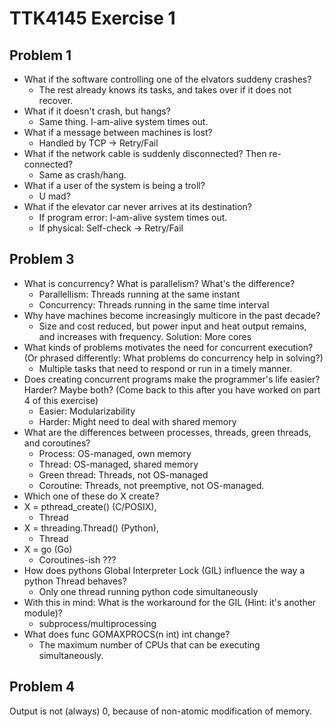 TTK4145 Exercise 1
==================
Problem 1
---------
* What if the software controlling one of the elvators suddeny crashes?
	- The rest already knows its tasks, and takes over if it does not recover.
* What if it doesn't crash, but hangs?
	- Same thing. I-am-alive system times out.
* What if a message between machines is lost?
	- Handled by TCP -> Retry/Fail
* What if the network cable is suddenly disconnected? Then re-connected?
	- Same as crash/hang.
* What if a user of the system is being a troll?
	- U mad?
* What if the elevator car never arrives at its destination?
	- If program error: I-am-alive system times out.
	- If physical: Self-check -> Retry/Fail

Problem 3
---------
* What is concurrency? What is parallelism? What's the difference?
	- Parallellism: Threads running at the same instant
	- Concurrency: Threads running in the same time interval
* Why have machines become increasingly multicore in the past decade?
	- Size and cost reduced, but power input and heat output remains, and increases with frequency. Solution: More cores
* What kinds of problems motivates the need for concurrent execution? (Or phrased differently: What problems do concurrency help in solving?)
	- Multiple tasks that need to respond or run in a timely manner.
* Does creating concurrent programs make the programmer's life easier? Harder? Maybe both? (Come back to this after you have worked on part 4 of this exercise)
	- Easier: Modularizability
	- Harder: Might need to deal with shared memory
* What are the differences between processes, threads, green threads, and coroutines?
	- Process: OS-managed, own memory
	- Thread: OS-managed, shared memory
	- Green thread: Threads, not OS-managed
	- Coroutine: Threads, not preemptive, not OS-managed. 
* Which one of these do X create?
* X = pthread_create() (C/POSIX), 
	- Thread
* X = threading.Thread() (Python), 
	- Thread
* X = go (Go)
	- Coroutines-ish ???
* How does pythons Global Interpreter Lock (GIL) influence the way a python Thread behaves?
	- Only one thread running python code simultaneously
* With this in mind: What is the workaround for the GIL (Hint: it's another module)?
	- subprocess/multiprocessing
* What does func GOMAXPROCS(n int) int change?
	- The maximum number of CPUs that can be executing simultaneously.

Problem 4
---------
Output is not (always) 0, because of non-atomic modification of memory.